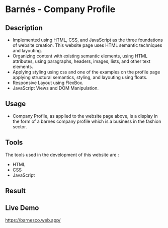 # Barnés - Company Profile

## Description
- Implemented using HTML, CSS, and JavaScript as the three foundations of website creation. This website page uses HTML semantic techniques and layouting.
- Organizing content with existing semantic elements, using HTML attributes, using paragraphs, headers, images, lists, and other text elements.
- Applying styling using css and one of the examples on the profile page applying structural semantics, styling, and layouting using floats.
- Responsive Layout using FlexBox.
- JavaScript Views and DOM Manipulation.

## Usage
- Company Profile, as applied to the website page above, is a display in the form of a barnes company profile which is a business in the fashion sector.

## Tools
The tools used in the development of this website are :

- HTML
- CSS
- JavaScript

## Result

## Live Demo
https://barnesco.web.app/
